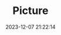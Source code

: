 ---
weight: 1
images:
- /images/edited/93.jpeg
title: Picture
date: 2023-12-07 21:22:14
tags: [luminarneo,work,ilce7m3,person]
---